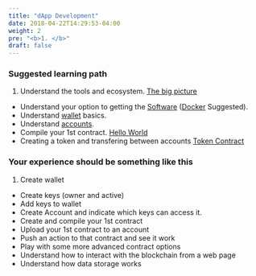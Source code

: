 ```yaml
---
title: "dApp Development"
date: 2018-04-22T14:29:53-04:00
weight: 2
pre: "<b>1. </b>"
draft: false
---
```


### Suggested learning path

1. Understand the tools and ecosystem. [The big picture](thebigpicture) 
* Understand your option to getting the [Software](software) ([Docker](software/docker) Suggested). 
* Understand [wallet](wallets) basics. 
* Understand [accounts](accounts). 
* Compile your 1st contract. [Hello World](helloworldcontract)
* Creating a token and transfering between accounts [Token Contract](tokencontract)


### Your experience should be something like this

1. Create wallet 
* Create keys (owner and active)
* Add keys to wallet
* Create Account and indicate which keys can access it.
* Create and compile your 1st contract
* Upload your 1st contract to an account 
* Push an action to that contract and see it work
* Play with some more advanced contract options 
* Understand how to interact with the blockchain from a web page
* Understand how data storage works
